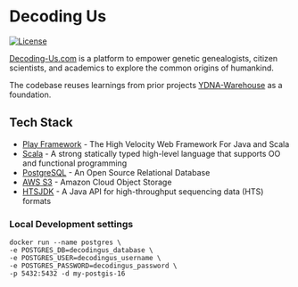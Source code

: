 # Decoding Us
[![License](https://img.shields.io/badge/License-BSD%203--Clause-blue.svg)](https://opensource.org/licenses/BSD-3-Clause)

[Decoding-Us.com](https://decoding-us.com) is a platform to empower genetic genealogists, citizen scientists, and academics to explore the common origins of humankind.

The codebase reuses learnings from prior projects [YDNA-Warehouse](https://ydna-warehouse.org) as a foundation.

## Tech Stack
* [Play Framework](https://www.playframework.com) - The High Velocity Web Framework For Java and Scala
* [Scala](https://scala-lang.org) - A strong statically typed high-level language that supports OO and functional programming
* [PostgreSQL](https://www.postgresql.org) - An Open Source Relational Database
* [AWS S3](https://aws.amazon.com/pm/serv-s3) - Amazon Cloud Object Storage
* [HTSJDK](https://samtools.github.io/htsjdk) - A Java API for high-throughput sequencing data (HTS) formats

### Local Development settings
```
docker run --name postgres \
-e POSTGRES_DB=decodingus_database \
-e POSTGRES_USER=decodingus_username \
-e POSTGRES_PASSWORD=decodingus_password \
-p 5432:5432 -d my-postgis-16